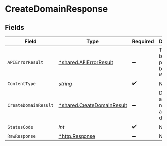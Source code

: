 # CreateDomainResponse


## Fields

| Field                                                                   | Type                                                                    | Required                                                                | Description                                                             |
| ----------------------------------------------------------------------- | ----------------------------------------------------------------------- | ----------------------------------------------------------------------- | ----------------------------------------------------------------------- |
| `APIErrorResult`                                                        | [*shared.APIErrorResult](../../models/shared/apierrorresult.md)         | :heavy_minus_sign:                                                      | The domain is not valid, possibly because it is too long.               |
| `ContentType`                                                           | *string*                                                                | :heavy_check_mark:                                                      | N/A                                                                     |
| `CreateDomainResult`                                                    | [*shared.CreateDomainResult](../../models/shared/createdomainresult.md) | :heavy_minus_sign:                                                      | Details about the newly added domain.                                   |
| `StatusCode`                                                            | *int*                                                                   | :heavy_check_mark:                                                      | N/A                                                                     |
| `RawResponse`                                                           | [*http.Response](https://pkg.go.dev/net/http#Response)                  | :heavy_minus_sign:                                                      | N/A                                                                     |